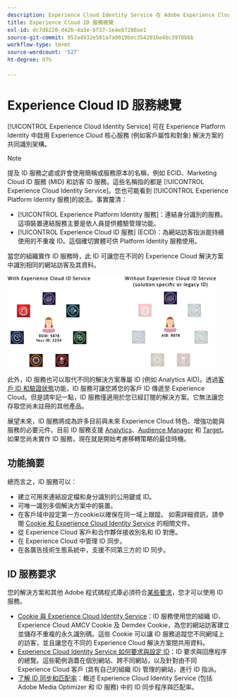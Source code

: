 ```yaml
---
description: Experience Cloud Identity Service 在 Adobe Experience Cloud 中的角色。
title: Experience Cloud ID 服務總覽
exl-id: dc7d6220-d42b-4a3e-bf37-1e4e87280ae1
source-git-commit: 953a4932e581a7a0019bec354201be4bc39f8b6b
workflow-type: tm+mt
source-wordcount: '527'
ht-degree: 97%

---
```


# Experience Cloud ID 服務總覽

[!UICONTROL Experience Cloud Identity Service] 可在 Experience Platform Identity 中啟用 Experience Cloud 核心服務 (例如客戶屬性和對象) 解決方案的共同識別架構。

>[!NOTE]
>
> 提及 ID 服務之處或許會使用簡稱或服務原本的名稱，例如 ECID、Marketing Cloud ID 服務 (MID) 和訪客 ID 服務。這些名稱指的都是 [!UICONTROL Experience Cloud Identity Service]。您也可能看到 [!UICONTROL Experience Platform Identity 服務]的說法。事實釐清：

* [!UICONTROL Experience Platform Identity 服務]：連結身分識別的服務。這項裝置連結服務主要是依人員提供體驗管理功能。
* [!UICONTROL Experience Cloud ID 服務] (ECID)：為網站訪客指派能持續使用的不重複 ID。這個確切實體可供 Platform Identity 服務使用。

當您的組織實作 ID 服務時，此 ID 可讓您在不同的 Experience Cloud 解決方案中識別相同的網站訪客及其資料。

![](assets/ecid-new.png)

此外，ID 服務也可以取代不同的解決方案專屬 ID (例如 Analytics AID)。透過[客戶 ID 和驗證狀態](/help/reference/authenticated-state.md)功能，ID 服務可讓您將您的客戶 ID 傳遞至 Experience Cloud。但是請牢記一點，ID 服務僅適用於您已經訂閱的解決方案。它無法讓您存取您尚未註冊的其他產品。

展望未來，ID 服務將成為許多目前與未來 Experience Cloud 特色、增強功能與服務的必要元件。目前 ID 服務支援 [Analytics](http://www.adobe.com/tw/marketing-cloud/web-analytics.html)、[Audience Manager](http://www.adobe.com/tw/marketing-cloud/data-management-platform.html) 和 [Target](http://www.adobe.com/tw/marketing-cloud/testing-targeting.html)。如果您尚未實作 ID 服務，現在就是開始考慮移轉策略的最佳時機。

## 功能摘要

總而言之，ID 服務可以：

* 建立可用來連結設定檔和身分識別的公用鍵或 ID。
* 可唯一識別多個解決方案中的裝置。
* 在客戶域中設定第一方cookie以確保在同一域上跟蹤。 如需詳細資訊，請參閱 [Cookie 和 Experience Cloud Identity Service](./cookies.md) 的相關文件。
* 從 Experience Cloud 客戶和合作夥伴接收別名和 ID 對應。
* 在 Experience Cloud 中管理 ID 同步。
* 在各廣告技術生態系統中，支援不同第三方的 ID 同步。

## ID 服務要求

您的解決方案和其他 Adobe 程式碼程式庫必須符合[某些要求](/help/reference/requirements.md)，您才可以使用 ID 服務。

* [Cookie 與 Experience Cloud Identity Service](cookies.md)：ID 服務使用您的組織 ID、Experience Cloud AMCV Cookie 及 Demdex Cookie，為您的網站訪客建立並儲存不重複的永久識別碼。這些 Cookie 可以讓 ID 服務追蹤您不同網域上的訪客，並且讓您在不同的 Experience Cloud 解決方案間共用資料。
* [Experience Cloud Identity Service 如何要求與設定 ID](id-request.md)：ID 要求與回應程序的總覽。這些範例涵蓋在個別網站、跨不同網站，以及針對由不同 Experience Cloud 客戶 (具有自己的組織 ID) 管理的網站，進行 ID 指派。
* [了解 ID 同步和匹配率](match-rates.md)：概述 Experience Cloud Identity Service (包括 Adobe Media Optimizer 和 ID 服務) 中的 ID 同步程序與匹配率。

